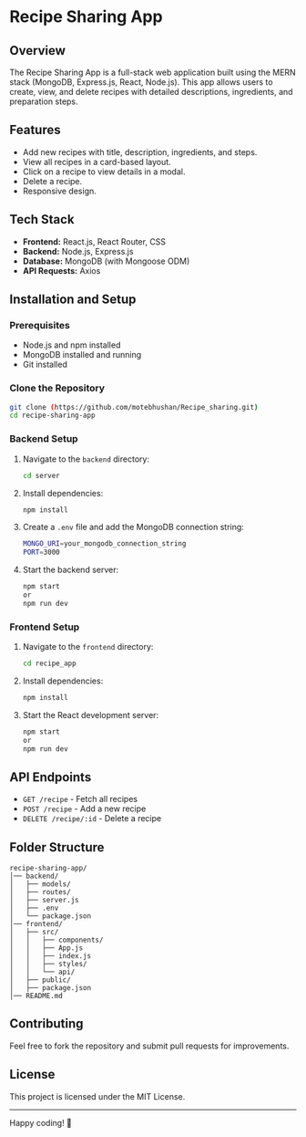 # Recipe Sharing App

## Overview
The Recipe Sharing App is a full-stack web application built using the MERN stack (MongoDB, Express.js, React, Node.js). This app allows users to create, view, and delete recipes with detailed descriptions, ingredients, and preparation steps.

## Features
- Add new recipes with title, description, ingredients, and steps.
- View all recipes in a card-based layout.
- Click on a recipe to view details in a modal.
- Delete a recipe.
- Responsive design.

## Tech Stack
- **Frontend:** React.js, React Router, CSS
- **Backend:** Node.js, Express.js
- **Database:** MongoDB (with Mongoose ODM)
- **API Requests:** Axios

## Installation and Setup
### Prerequisites
- Node.js and npm installed
- MongoDB installed and running
- Git installed

### Clone the Repository
```sh
git clone (https://github.com/motebhushan/Recipe_sharing.git)
cd recipe-sharing-app
```

### Backend Setup
1. Navigate to the `backend` directory:
   ```sh
   cd server
   ```
2. Install dependencies:
   ```sh
   npm install
   ```
3. Create a `.env` file and add the MongoDB connection string:
   ```sh
   MONGO_URI=your_mongodb_connection_string
   PORT=3000
   ```
4. Start the backend server:
   ```sh
   npm start
   or
   npm run dev
   ```

### Frontend Setup
1. Navigate to the `frontend` directory:
   ```sh
   cd recipe_app
   ```
2. Install dependencies:
   ```sh
   npm install
   ```
3. Start the React development server:
   ```sh
   npm start
   or
   npm run dev
   ```

## API Endpoints
- `GET /recipe` - Fetch all recipes
- `POST /recipe` - Add a new recipe
- `DELETE /recipe/:id` - Delete a recipe

## Folder Structure
```
recipe-sharing-app/
│── backend/
│   ├── models/
│   ├── routes/
│   ├── server.js
│   ├── .env
│   └── package.json
│── frontend/
│   ├── src/
│   │   ├── components/
│   │   ├── App.js
│   │   ├── index.js
│   │   ├── styles/
│   │   └── api/
│   ├── public/
│   ├── package.json
│── README.md
```

## Contributing
Feel free to fork the repository and submit pull requests for improvements.

## License
This project is licensed under the MIT License.

---
Happy coding! 🚀

